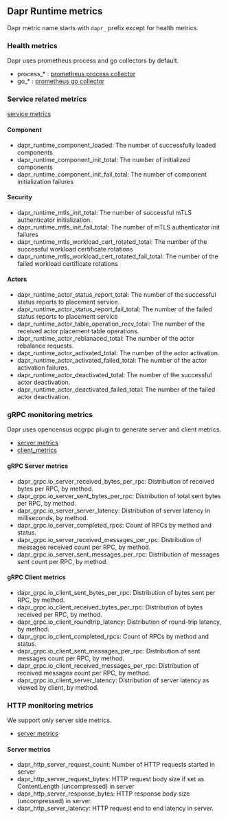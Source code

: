 ## Dapr Runtime metrics

Dapr metric name starts with `dapr_` prefix except for health metrics.

### Health metrics

Dapr uses prometheus process and go collectors by default.

* process_* : [prometheus process collector](https://github.com/prometheus/client_golang/blob/master/prometheus/process_collector.go)
* go_* : [prometheus go collector](https://github.com/prometheus/client_golang/blob/master/prometheus/go_collector.go)

### Service related metrics

[service metrics](./service_monitoring.go)

#### Component

* dapr_runtime_component_loaded: The number of successfully loaded components
* dapr_runtime_component_init_total: The number of initialized components
* dapr_runtime_component_init_fail_total: The number of component initialization failures

#### Security

* dapr_runtime_mtls_init_total: The number of successful mTLS authenticator initialization.
* dapr_runtime_mtls_init_fail_total: The number of mTLS authenticator init failures
* dapr_runtime_mtls_workload_cert_rotated_total: The number of the successful workload certificate rotations
* dapr_runtime_mtls_workload_cert_rotated_fail_total: The number of the failed workload certificate rotations

#### Actors

* dapr_runtime_actor_status_report_total: The number of the successful status reports to placement service.
* dapr_runtime_actor_status_report_fail_total: The number of the failed status reports to placement service
* dapr_runtime_actor_table_operation_recv_total: The number of the received actor placement table operations.
* dapr_runtime_actor_reblanaced_total: The number of the actor rebalance requests.
* dapr_runtime_actor_activated_total: The number of the actor activation.
* dapr_runtime_actor_activated_failed_total: The number of the actor activation failures.
* dapr_runtime_actor_deactivated_total: The number of the successful actor deactivation.
* dapr_runtime_actor_deactivated_failed_total: The number of the failed actor deactivation.

### gRPC monitoring metrics

Dapr uses opencensus ocgrpc plugin to generate server and client metrics.

* [server metrics](https://github.com/census-instrumentation/opencensus-go/blob/master/plugin/ocgrpc/server_metrics.go)
* [client_metrics](https://github.com/census-instrumentation/opencensus-go/blob/master/plugin/ocgrpc/client_metrics.go)

#### gRPC Server metrics

* dapr_grpc.io_server_received_bytes_per_rpc: Distribution of received bytes per RPC, by method.
* dapr_grpc.io_server_sent_bytes_per_rpc: Distribution of total sent bytes per RPC, by method.
* dapr_grpc.io_server_server_latency: Distribution of server latency in milliseconds, by method.
* dapr_grpc.io_server_completed_rpcs: Count of RPCs by method and status.
* dapr_grpc.io_server_received_messages_per_rpc: Distribution of messages received count per RPC, by method.
* dapr_grpc.io_server_sent_messages_per_rpc: Distribution of messages sent count per RPC, by method.

#### gRPC Client metrics

* dapr_grpc.io_client_sent_bytes_per_rpc: Distribution of bytes sent per RPC, by method.
* dapr_grpc.io_client_received_bytes_per_rpc: Distribution of bytes received per RPC, by method.
* dapr_grpc.io_client_roundtrip_latency: Distribution of round-trip latency, by method.
* dapr_grpc.io_client_completed_rpcs: Count of RPCs by method and status.
* dapr_grpc.io_client_sent_messages_per_rpc: Distribution of sent messages count per RPC, by method.
* dapr_grpc.io_client_received_messages_per_rpc: Distribution of received messages count per RPC, by method.
* dapr_grpc.io_client_server_latency: Distribution of server latency as viewed by client, by method.

### HTTP monitoring metrics

We support only server side metrics.

* [server metrics](./http_monitoring.go)

#### Server metrics

* dapr_http_server_request_count: Number of HTTP requests started in server
* dapr_http_server_request_bytes: HTTP request body size if set as ContentLength (uncompressed) in server
* dapr_http_server_response_bytes: HTTP response body size (uncompressed) in server.
* dapr_http_server_latency: HTTP request end to end latency in server.
